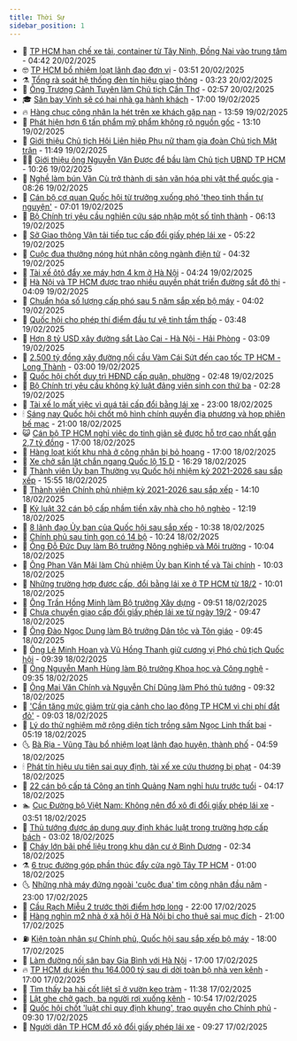 ```yaml
---
title: Thời Sự
sidebar_position: 1
---
```


<!-- vnexpress-thoi-su:START -->
- 🦒 [TP HCM hạn chế xe tải, container từ Tây Ninh, Đồng Nai vào trung tâm](https://vnexpress.net/tp-hcm-han-che-xe-tai-container-tu-tay-ninh-dong-nai-vao-trung-tam-4851862.html) - 04:42 20/02/2025
- 🤓 [TP HCM bổ nhiệm loạt lãnh đạo đơn vị](https://vnexpress.net/tp-hcm-bo-nhiem-loat-lanh-dao-don-vi-4851833.html) - 03:51 20/02/2025
- ⚗️ [Tổng rà soát hệ thống đèn tín hiệu giao thông](https://vnexpress.net/tong-ra-soat-he-thong-den-tin-hieu-giao-thong-4851768.html) - 03:23 20/02/2025
- 🌊 [Ông Trương Cảnh Tuyên làm Chủ tịch Cần Thơ](https://vnexpress.net/ong-truong-canh-tuyen-lam-chu-tich-can-tho-4851720.html) - 02:57 20/02/2025
- 🎓 [Sân bay Vinh sẽ có hai nhà ga hành khách](https://vnexpress.net/san-bay-vinh-se-co-hai-nha-ga-hanh-khach-4851652.html) - 17:00 19/02/2025
- 🔥 [Hàng chục công nhân la hét trên xe khách gặp nạn](https://vnexpress.net/hang-chuc-cong-nhan-la-het-tren-xe-khach-gap-nan-4851636.html) - 13:59 19/02/2025
- 🦏 [Phát hiện hơn 6 tấn phẩm mỹ phẩm không rõ nguồn gốc](https://vnexpress.net/phat-hien-hon-6-tan-pham-my-pham-khong-ro-nguon-goc-4851589.html) - 13:10 19/02/2025
- 👺 [Giới thiệu Chủ tịch Hội Liên hiệp Phụ nữ tham gia đoàn Chủ tịch Mặt trận](https://vnexpress.net/gioi-thieu-chu-tich-hoi-lien-hiep-phu-nu-tham-gia-doan-chu-tich-mat-tran-4851597.html) - 11:49 19/02/2025
- 🧑‍🏫 [Giới thiệu ông Nguyễn Văn Được để bầu làm Chủ tịch UBND TP HCM](https://vnexpress.net/gioi-thieu-ong-nguyen-van-duoc-de-bau-lam-chu-tich-ubnd-tp-hcm-4846073.html) - 10:26 19/02/2025
- 🚦 [Nghề làm bún Vân Cù trở thành di sản văn hóa phi vật thể quốc gia](https://vnexpress.net/nghe-lam-bun-van-cu-tro-thanh-di-san-van-hoa-phi-vat-the-quoc-gia-4851363.html) - 08:26 19/02/2025
- 🎉 [Cán bộ cơ quan Quốc hội từ trưởng xuống phó &#39;theo tinh thần tự nguyện&#39;](https://vnexpress.net/can-bo-co-quan-quoc-hoi-tu-truong-xuong-pho-theo-tinh-than-tu-nguyen-4851404.html) - 07:01 19/02/2025
- 🦒 [Bộ Chính trị yêu cầu nghiên cứu sáp nhập một số tỉnh thành](https://vnexpress.net/bo-chinh-tri-yeu-cau-nghien-cuu-sap-nhap-mot-so-tinh-thanh-4851399.html) - 06:13 19/02/2025
- 🤗 [Sở Giao thông Vận tải tiếp tục cấp đổi giấy phép lái xe](https://vnexpress.net/so-giao-thong-van-tai-tiep-tuc-cap-doi-giay-phep-lai-xe-4851269.html) - 05:22 19/02/2025
- 💼 [Cuộc đua thưởng nóng hút nhân công ngành điện tử](https://vnexpress.net/cuoc-dua-thuong-nong-hut-nhan-cong-nganh-dien-tu-4851126.html) - 04:32 19/02/2025
- 🤩 [Tài xế ôtô đẩy xe máy hơn 4 km ở Hà Nội](https://vnexpress.net/tai-xe-oto-day-xe-may-hon-4-km-o-ha-noi-4851327.html) - 04:24 19/02/2025
- 🤡 [Hà Nội và TP HCM được trao nhiều quyền phát triển đường sắt đô thị](https://vnexpress.net/ha-noi-va-tp-hcm-duoc-trao-nhieu-quyen-phat-trien-duong-sat-do-thi-4851231.html) - 04:09 19/02/2025
- 💯 [Chuẩn hóa số lượng cấp phó sau 5 năm sắp xếp bộ máy](https://vnexpress.net/chuan-hoa-so-luong-cap-pho-sau-5-nam-sap-xep-bo-may-4851286.html) - 04:02 19/02/2025
- 👺 [Quốc hội cho phép thí điểm đầu tư vệ tinh tầm thấp](https://vnexpress.net/quoc-hoi-cho-phep-thi-diem-dau-tu-ve-tinh-tam-thap-4851225.html) - 03:48 19/02/2025
- 🌮 [Hơn 8 tỷ USD xây đường sắt Lào Cai - Hà Nội - Hải Phòng](https://vnexpress.net/hon-8-ty-usd-xay-duong-sat-lao-cai-ha-noi-hai-phong-4851235.html) - 03:09 19/02/2025
- 🥸 [2.500 tỷ đồng xây đường nối cầu Vàm Cái Sứt đến cao tốc TP HCM - Long Thành](https://vnexpress.net/2-500-ty-dong-xay-duong-noi-cau-vam-cai-sut-den-cao-toc-tp-hcm-long-thanh-4851227.html) - 03:00 19/02/2025
- 🐻 [Quốc hội chốt duy trì HĐND cấp quận, phường](https://vnexpress.net/quoc-hoi-chot-duy-tri-hdnd-cap-quan-phuong-4851265.html) - 02:48 19/02/2025
- 👀 [Bộ Chính trị yêu cầu không kỷ luật đảng viên sinh con thứ ba](https://vnexpress.net/bo-chinh-tri-yeu-cau-khong-ky-luat-dang-vien-sinh-con-thu-ba-4851238.html) - 02:28 19/02/2025
- 🤔 [Tài xế lo mất việc vì quá tải cấp đổi bằng lái xe](https://vnexpress.net/tai-xe-lo-mat-viec-vi-qua-tai-cap-doi-bang-lai-xe-4851166.html) - 23:00 18/02/2025
- 🕯 [Sáng nay Quốc hội chốt mô hình chính quyền địa phương và họp phiên bế mạc](https://vnexpress.net/sang-nay-quoc-hoi-chot-mo-hinh-chinh-quyen-dia-phuong-va-hop-phien-be-mac-4851145.html) - 21:00 18/02/2025
- 😺 [Cán bộ TP HCM nghỉ việc do tinh giản sẽ được hỗ trợ cao nhất gần 2,7 tỷ đồng](https://vnexpress.net/can-bo-tp-hcm-nghi-viec-do-tinh-gian-se-duoc-ho-tro-cao-nhat-gan-2-7-ty-dong-4851165.html) - 17:00 18/02/2025
- 🦆 [Hàng loạt kiốt khu nhà ở công nhân bị bỏ hoang](https://vnexpress.net/hang-loat-kiot-khu-nha-o-cong-nhan-bi-bo-hoang-4850910.html) - 17:00 18/02/2025
- 🧰 [Xe chở sắn lật chắn ngang Quốc lộ 15 D](https://vnexpress.net/xe-cho-san-lat-chan-ngang-quoc-lo-15-d-4851170.html) - 16:29 18/02/2025
- 🦍 [Thành viên Ủy ban Thường vụ Quốc hội nhiệm kỳ 2021-2026 sau sắp xếp](https://vnexpress.net/interactive/2025/thanh-vien-uy-ban-thuong-vu-quoc-hoi-nhiem-ky-2021-2026-sau-sap-xep) - 15:55 18/02/2025
- 🧰 [Thành viên Chính phủ nhiệm kỳ 2021-2026 sau sắp xếp](https://vnexpress.net/interactive/2025/thanh-vien-chinh-phu-nhiem-ky-2021-2026-sau-sap-xep) - 14:10 18/02/2025
- 💃 [Kỷ luật 32 cán bộ cấp nhầm tiền xây nhà cho hộ nghèo](https://vnexpress.net/ky-luat-32-can-bo-cap-nham-tien-xay-nha-cho-ho-ngheo-4851099.html) - 12:19 18/02/2025
- 🧰 [8 lãnh đạo Ủy ban của Quốc hội sau sắp xếp](https://vnexpress.net/8-lanh-dao-uy-ban-cua-quoc-hoi-sau-sap-xep-4850973.html) - 10:38 18/02/2025
- 🚀 [Chính phủ sau tinh gọn có 14 bộ](https://vnexpress.net/chinh-phu-sau-tinh-gon-co-14-bo-4850909.html) - 10:24 18/02/2025
- 🎊 [Ông Đỗ Đức Duy làm Bộ trưởng Nông nghiệp và Môi trường](https://vnexpress.net/ong-do-duc-duy-lam-bo-truong-nong-nghiep-va-moi-truong-4850429.html) - 10:04 18/02/2025
- 🤭 [Ông Phan Văn Mãi làm Chủ nhiệm Ủy ban Kinh tế và Tài chính](https://vnexpress.net/ong-phan-van-mai-lam-chu-nhiem-uy-ban-kinh-te-va-tai-chinh-4847377.html) - 10:03 18/02/2025
- 🤗 [Những trường hợp được cấp, đổi bằng lái xe ở TP HCM từ 18/2](https://vnexpress.net/nhung-truong-hop-duoc-cap-doi-bang-lai-xe-o-tp-hcm-tu-18-2-4851088.html) - 10:01 18/02/2025
- 🌈 [Ông Trần Hồng Minh làm Bộ trưởng Xây dựng](https://vnexpress.net/ong-tran-hong-minh-lam-bo-truong-xay-dung-4850412.html) - 09:51 18/02/2025
- 🦣 [Chưa chuyển giao cấp đổi giấy phép lái xe từ ngày 19/2](https://vnexpress.net/chua-chuyen-giao-cap-doi-giay-phep-lai-xe-tu-ngay-19-2-4851055.html) - 09:47 18/02/2025
- 🎡 [Ông Đào Ngọc Dung làm Bộ trưởng Dân tộc và Tôn giáo](https://vnexpress.net/ong-dao-ngoc-dung-lam-bo-truong-dan-toc-va-ton-giao-4850389.html) - 09:45 18/02/2025
- 🦏 [Ông Lê Minh Hoan và Vũ Hồng Thanh giữ cương vị Phó chủ tịch Quốc hội](https://vnexpress.net/ong-le-minh-hoan-va-vu-hong-thanh-giu-cuong-vi-pho-chu-tich-quoc-hoi-4850946.html) - 09:39 18/02/2025
- 🎊 [Ông Nguyễn Mạnh Hùng làm Bộ trưởng Khoa học và Công nghệ](https://vnexpress.net/ong-nguyen-manh-hung-lam-bo-truong-khoa-hoc-va-cong-nghe-4850343.html) - 09:35 18/02/2025
- 🫶 [Ông Mai Văn Chính và Nguyễn Chí Dũng làm Phó thủ tướng](https://vnexpress.net/ong-mai-van-chinh-va-nguyen-chi-dung-lam-pho-thu-tuong-4846804.html) - 09:32 18/02/2025
- 🤔 [&#39;Cần tăng mức giảm trừ gia cảnh cho lao động TP HCM vì chi phí đắt đỏ&#39;](https://vnexpress.net/can-tang-muc-giam-tru-gia-canh-cho-lao-dong-tp-hcm-vi-chi-phi-dat-do-4850924.html) - 09:03 18/02/2025
- 🤠 [Lý do thử nghiệm mở rộng diện tích trồng sâm Ngọc Linh thất bại](https://vnexpress.net/ly-do-thu-nghiem-mo-rong-dien-tich-trong-sam-ngoc-linh-that-bai-4850669.html) - 05:19 18/02/2025
- 🌜 [Bà Rịa - Vũng Tàu bổ nhiệm loạt lãnh đạo huyện, thành phố](https://vnexpress.net/nhan-su-ba-ria-vung-tau-4850895.html) - 04:59 18/02/2025
- 🕯 [Phát tín hiệu ưu tiên sai quy định, tài xế xe cứu thương bị phạt](https://vnexpress.net/phat-tin-hieu-uu-tien-sai-quy-dinh-tai-xe-xe-cuu-thuong-bi-phat-4850876.html) - 04:39 18/02/2025
- 🤔 [22 cán bộ cấp tá Công an tỉnh Quảng Nam nghỉ hưu trước tuổi](https://vnexpress.net/22-can-bo-cap-ta-cong-an-tinh-quang-nam-nghi-huu-truoc-tuoi-4850827.html) - 04:17 18/02/2025
- 🏊 [Cục Đường bộ Việt Nam: Không nên đổ xô đi đổi giấy phép lái xe](https://vnexpress.net/cuc-duong-bo-viet-nam-khong-nen-do-xo-di-doi-giay-phep-lai-xe-4850797.html) - 03:51 18/02/2025
- 🌮 [Thủ tướng được áp dụng quy định khác luật trong trường hợp cấp bách](https://vnexpress.net/thu-tuong-duoc-ap-dung-quy-dinh-khac-luat-trong-truong-hop-cap-bach-4850795.html) - 03:02 18/02/2025
- 🫣 [Cháy lớn bãi phế liệu trong khu dân cư ở Bình Dương](https://vnexpress.net/chay-lon-bai-phe-lieu-trong-khu-dan-cu-o-binh-duong-4850787.html) - 02:34 18/02/2025
- ⚗️ [6 trục đường góp phần thúc đẩy cửa ngõ Tây TP HCM](https://vnexpress.net/6-truc-duong-gop-phan-thuc-day-cua-ngo-tay-tp-hcm-4850649.html) - 01:00 18/02/2025
- 🌜 [Những nhà máy đứng ngoài &#39;cuộc đua&#39; tìm công nhân đầu năm](https://vnexpress.net/nhung-nha-may-dung-ngoai-cuoc-dua-tim-cong-nhan-dau-nam-4849304.html) - 23:00 17/02/2025
- 🌁 [Cầu Rạch Miễu 2 trước thời điểm hợp long](https://vnexpress.net/cau-rach-mieu-2-truoc-thoi-diem-hop-long-4850248.html) - 22:00 17/02/2025
- 🐲 [Hàng nghìn m2 nhà ở xã hội ở Hà Nội bị cho thuê sai mục đích](https://vnexpress.net/hang-nghin-m2-nha-o-xa-hoi-o-ha-noi-bi-cho-thue-sai-muc-dich-4850709.html) - 21:00 17/02/2025
- ⛽️ [Kiện toàn nhân sự Chính phủ, Quốc hội sau sắp xếp bộ máy](https://vnexpress.net/kien-toan-nhan-su-chinh-phu-quoc-hoi-sau-sap-xep-bo-may-4850701.html) - 18:00 17/02/2025
- 🗽 [Làm đường nối sân bay Gia Bình với Hà Nội](https://vnexpress.net/lam-duong-noi-san-bay-gia-binh-voi-ha-noi-4850697.html) - 17:00 17/02/2025
- 🔥 [TP HCM dự kiến thu 164.000 tỷ sau di dời toàn bộ nhà ven kênh](https://vnexpress.net/tp-hcm-du-kien-thu-164-000-ty-sau-di-doi-toan-bo-nha-ven-kenh-4850665.html) - 17:00 17/02/2025
- 💯 [Tìm thấy ba hài cốt liệt sĩ ở vườn keo tràm](https://vnexpress.net/tim-thay-ba-hai-cot-liet-si-o-vuon-keo-tram-4850597.html) - 11:38 17/02/2025
- 🦆 [Lật ghe chở gạch, ba người rơi xuống kênh](https://vnexpress.net/lat-ghe-cho-gach-ba-nguoi-roi-xuong-kenh-4850656.html) - 10:54 17/02/2025
- 🫣 [Quốc hội chốt &#39;luật chỉ quy định khung&#39;, trao quyền cho Chính phủ](https://vnexpress.net/quoc-hoi-chot-luat-chi-quy-dinh-khung-trao-quyen-cho-chinh-phu-4850569.html) - 09:30 17/02/2025
- 🤡 [Người dân TP HCM đổ xô đổi giấy phép lái xe](https://vnexpress.net/nguoi-dan-tp-hcm-do-xo-doi-giay-phep-lai-xe-4850604.html) - 09:27 17/02/2025<!-- vnexpress-thoi-su:END -->